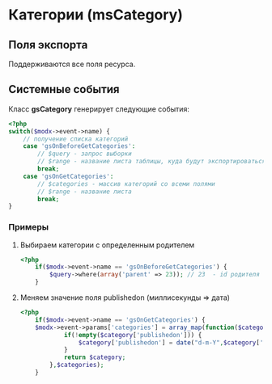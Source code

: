 # Категории (msCategory)

## Поля экспорта

Поддерживаются все поля ресурса.

## Системные события

Класс **gsCategory** генерирует следующие события:

```php
<?php
switch($modx->event->name) {
    // получение списка категорий
    case 'gsOnBeforeGetCategories':
        // $query - запрос выборки
        // $range - название листа таблицы, куда будут экспортироваться данные
        break;
    case 'gsOnGetCategories':
        // $categories - массив категорий со всеми полями
        // $range - название листа
        break;
}
```

### Примеры

1. Выбираем категории с определенным родителем

    ```php
    <?php
        if($modx->event->name == 'gsOnBeforeGetCategories') {
            $query->where(array('parent' => 23)); // 23  - id родителя
        }
    ```

2. Меняем значение поля publishedon (миллисекунды => дата)

    ```php
    <?php
        if($modx->event->name == 'gsOnGetCategories') {
        $modx->event->params['categories'] = array_map(function($category){
                if(!empty($category['publishedon'])) {
                    $category['publishedon'] = date("d-m-Y",$category['publishedon']);
                }
                return $category;
            },$categories);
        }
    ```
